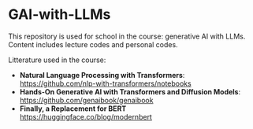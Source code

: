 # GAI-with-LLMs
This repository is used for school in the course: generative AI with LLMs. Content includes lecture codes and personal codes.

Litterature used in the course:
* **Natural Language Processing with Transformers**: https://github.com/nlp-with-transformers/notebooks
* **Hands-On Generative AI with Transformers and Diffusion Models**: https://github.com/genaibook/genaibook
* **Finally, a Replacement for BERT** https://huggingface.co/blog/modernbert
